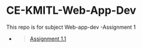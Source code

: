 # CE-KMITL-Web-App-Dev
This repo is for subject Web-app-dev
  -Assignment 1
  * >[Assignment 1.1](https://htmlpreview.github.io/?https://github.com/Patiyut1807/CE-KMITL-Web-App-Dev/blob/main/1/1.html)
>

